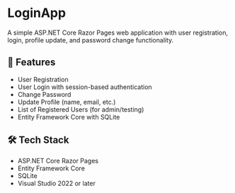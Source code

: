 # LoginApp

A simple ASP.NET Core Razor Pages web application with user registration, login, profile update, and password change functionality.

## 🚀 Features

- User Registration
- User Login with session-based authentication
- Change Password
- Update Profile (name, email, etc.)
- List of Registered Users (for admin/testing)
- Entity Framework Core with SQLite

## 🛠 Tech Stack

- ASP.NET Core Razor Pages
- Entity Framework Core
- SQLite
- Visual Studio 2022 or later
